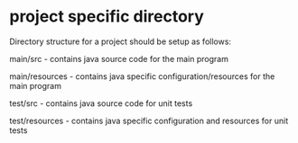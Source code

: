 project specific directory
======

Directory structure for a project should be setup as follows:

main/src - contains java source code for the main program

main/resources - contains java specific configuration/resources for the main program

test/src - contains java source code for unit tests

test/resources - contains java specific configuration and resources for unit tests
